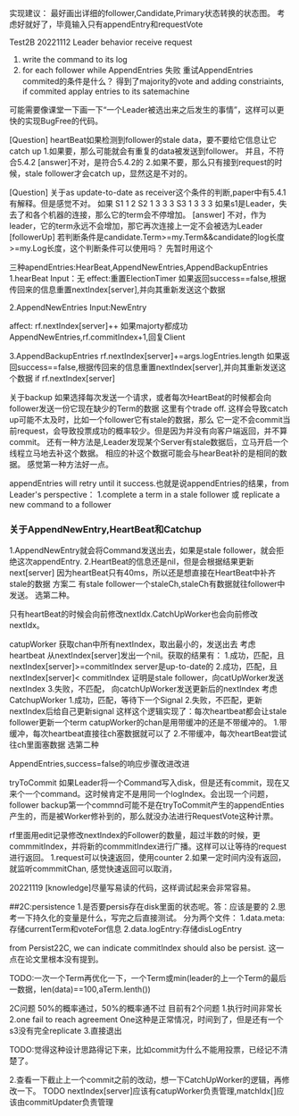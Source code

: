 实现建议：
最好画出详细的follower,Candidate,Primary状态转换的状态图。
考虑好就好了，毕竟输入只有appendEntry和requestVote

Test2B 20221112
Leader behavior
receive request
1. write the command to its log
2. for each follower
        while AppendEntries 失败
            重试AppendEntries
   commited的条件是什么？
   得到了majority的vote and 
   adding constriaints, if commited
        applay entries to its satemachine

可能需要像课堂一下画一下“一个Leader被选出来之后发生的事情”，这样可以更快的实现BugFree的代码。


[Question]
heartBeat如果检测到follower的stale data，要不要给它信息让它catch up
1.如果要，那么可能就会有重复的data被发送到follower。
并且，不符合5.4.2
[answer]不对，是符合5.4.2的
2.如果不要，那么只有接到request的时候，stale follower才会catch up，显然这是不对的。

[Question]
关于as update-to-date as receiver这个条件的判断,paper中有5.4.1有解释。但是感觉不对。
如果
S1 1 2 
S2 1 3 3 3
S3 1 3 3 3
如果s1是Leader，失去了和各个机器的连接，那么它的term会不停增加。
[answer]
不对，作为leader，它的term永远不会增加，那它再次连接上一定不会被选为Leader
[followerUp]
若判断条件是candidate.Term>=my.Term&&candidate的log长度>=my.Log长度，这个判断条件可以使用吗？
先暂时用这个


三种apendEntries:HearBeat,AppendNewEntries,AppendBackupEntries
1.hearBeat
Input：无
effect:重置ElectionTimer
如果返回success==false,根据传回来的信息重置nextIndex[server],并向其重新发送这个数据

2.AppendNewEntries
Input:NewEntry

affect:
rf.nextIndex[server]++
如果majorty都成功AppendNewEntries,rf.commitIndex+1,回复Client

3.AppendBackupEntries
rf.nextIndex[server]+=args.logEntries.length
如果返回success==false,根据传回来的信息重置nextIndex[server],并向其重新发送这个数据
if rf.nextIndex[server]

关于backup
如果选择每次发送一个请求，或者每次HeartBeat的时候都会向follower发送一份它现在缺少的Term的数据
这里有个trade off. 这样会导致catch up可能不太及时，比如一个follower它有stale的数据，那么
它一定不会commit当前request，会导致投票成功的概率较少。但是因为并没有向客户端返回，并不算commit。
还有一种方法是,Leader发现某个Server有stale数据后，立马开启一个线程立马地去补这个数据。
相应的补这个数据可能会与hearBeat补的是相同的数据。
感觉第一种方法好一点。


appendEntries will retry until it success.也就是说appendEntries的结果，from Leader's perspective：
1.complete a term in a stale follower 或 replicate a new command to a follower

### 关于AppendNewEntry,HeartBeat和Catchup
1.AppendNewEntry就会将Command发送出去，如果是stale follower，就会拒绝这次appendEntry.
2.HeartBeat的信息还是nil，但是会根据结果更新next[server]
因为heartBeat只有40ms，所以还是想直接在HeartBeat中补齐stale的数据
方案二
有stale follower一个staleCh,staleCh有数据就往follower中发送。
选第二种。

只有heartBeat的时候会向前修改nextIdx.CatchUpWorker也会向前修改nextIdx。

catupWorker
获取chan中所有nextIndex，取出最小的，发送出去
考虑heartbeat
从nextIndex[server]发出一个nil。获取的结果有：
1.成功，匹配，且nextIndex[server]>=commitIndex
server是up-to-date的
2.成功，匹配，且nextIndex[server]< commitIndex
证明是stale follower，向catUpWorker发送nextIndex
3.失败，不匹配，
向catchUpWorker发送更新后的nextIndex
考虑CatchupWorker
1.成功，匹配，等待下一个Signal
2.失败，不匹配，更新nextIndex后给自己更新signal
这样这个逻辑实现了：每次heartbeat都会让stale follower更新一个term
catupWorker的chan是用带缓冲的还是不带缓冲的。
1.带缓冲，每次heartbeat直接往ch塞数据就可以了
2.不带缓冲，每次heartBeat尝试往ch里面塞数据
选第二种

AppendEntries,success=false的响应步骤改进改进



tryToCommit
如果Leader将一个Command写入disk，但是还有commit，现在又来个一个command。这时候肯定不是用同一个logIndex。会出现一个问题，follower backup第一个commnd可能不是在tryToCommit产生的appendEnties产生的，而是被Worker修补到的，那么就没办法进行RequestVote这种计票。

rf里面用edit记录修改nextIndex的Follower的数量，超过半数的时候，更commmitIndex，并将新的commmitIndex进行广播。这样可以让等待的request进行返回。
1.request可以快速返回，使用counter
2.如果一定时间内没有返回，就监听commmitChan,
感觉快速返回可以取消，

20221119
[knowledge]尽量写易读的代码，这样调试起来会非常容易。

##2C:persistence
1.是否要persis存在disk里面的状态呢。答：应该是要的
2.思考一下持久化的变量是什么，写完之后直接测试。
分为两个文件：
1.data.meta:存储currentTerm和voteFor信息
2.data.logEntry:存储disLogEntry

from Persist22C, we can indicate commitIndex should also be persist. 这一点在论文里根本没有提到。

TODO:一次一个Term再优化一下，一个Term或min(leader的上一个Term的最后一数据，len(data)==100,aTerm.lenth())


2C问题
50%的概率通过，50%的概率通不过
目前有2个问题
1.执行时间非常长
2.one fail to reach agreement
One这种是正常情况，时间到了，但是还有一个s3没有完全replicate
3.直接退出


TODO:觉得这种设计思路得记下来，比如commit为什么不能用投票，已经记不清楚了。

2.查看一下截止上一个commit之前的改动，想一下CatchUpWorker的逻辑，再修改一下。
TODO nextIndex[server]应该有catupWorker负责管理,matchIdx[]应该由commitUpdater负责管理
